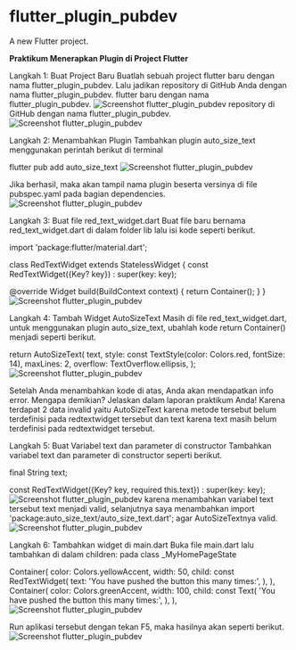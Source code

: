 # flutter_plugin_pubdev

A new Flutter project.

<b>Praktikum Menerapkan Plugin di Project Flutter</b>

Langkah 1: Buat Project Baru
Buatlah sebuah project flutter baru dengan nama flutter_plugin_pubdev. Lalu jadikan repository di GitHub Anda dengan nama flutter_plugin_pubdev.
flutter baru dengan nama flutter_plugin_pubdev.
![Screenshot flutter_plugin_pubdev](images/1.jpg)
repository di GitHub dengan nama flutter_plugin_pubdev.
![Screenshot flutter_plugin_pubdev](images/2.jpg)

Langkah 2: Menambahkan Plugin
Tambahkan plugin auto_size_text menggunakan perintah berikut di terminal

flutter pub add auto_size_text
![Screenshot flutter_plugin_pubdev](images/3.jpg)

Jika berhasil, maka akan tampil nama plugin beserta versinya di file pubspec.yaml pada bagian dependencies.
![Screenshot flutter_plugin_pubdev](images/4.jpg)

Langkah 3: Buat file red_text_widget.dart
Buat file baru bernama red_text_widget.dart di dalam folder lib lalu isi kode seperti berikut.

import 'package:flutter/material.dart';

class RedTextWidget extends StatelessWidget {
  const RedTextWidget({Key? key}) : super(key: key);

  @override
  Widget build(BuildContext context) {
    return Container();
  }
}
![Screenshot flutter_plugin_pubdev](images/5.jpg)

Langkah 4: Tambah Widget AutoSizeText
Masih di file red_text_widget.dart, untuk menggunakan plugin auto_size_text, ubahlah kode return Container() menjadi seperti berikut.

return AutoSizeText(
      text,
      style: const TextStyle(color: Colors.red, fontSize: 14),
      maxLines: 2,
      overflow: TextOverflow.ellipsis,
);
![Screenshot flutter_plugin_pubdev](images/6.jpg)

Setelah Anda menambahkan kode di atas, Anda akan mendapatkan info error. Mengapa demikian? Jelaskan dalam laporan praktikum Anda!
Karena terdapat 2 data invalid yaitu AutoSizeText karena metode tersebut belum terdefinisi pada redtextwidget tersebut dan text karena text masih belum terdefinisi pada redtextwidget tersebut.

Langkah 5: Buat Variabel text dan parameter di constructor
Tambahkan variabel text dan parameter di constructor seperti berikut.

final String text;

const RedTextWidget({Key? key, required this.text}) : super(key: key);
![Screenshot flutter_plugin_pubdev](images/7.jpg)
karena menambahkan variabel text tersebut text menjadi valid, selanjutnya saya menambahkan import 'package:auto_size_text/auto_size_text.dart'; agar AutoSizeTextnya valid.
![Screenshot flutter_plugin_pubdev](images/8.jpg)

Langkah 6: Tambahkan widget di main.dart
Buka file main.dart lalu tambahkan di dalam children: pada class _MyHomePageState

Container(
   color: Colors.yellowAccent,
   width: 50,
   child: const RedTextWidget(
             text: 'You have pushed the button this many times:',
          ),
),
Container(
    color: Colors.greenAccent,
    width: 100,
    child: const Text(
           'You have pushed the button this many times:',
          ),
),
![Screenshot flutter_plugin_pubdev](images/9.jpg)

Run aplikasi tersebut dengan tekan F5, maka hasilnya akan seperti berikut.
![Screenshot flutter_plugin_pubdev](images/10.jpg)